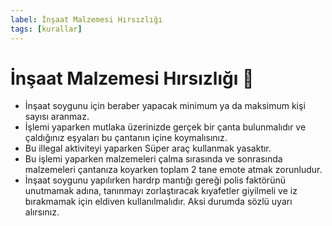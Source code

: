 ```yaml
---
label: İnşaat Malzemesi Hırsızlığı
tags: [kurallar]
---
```


# İnşaat Malzemesi Hırsızlığı :hammer:

- İnşaat soygunu için beraber yapacak minimum ya da maksimum kişi sayısı aranmaz.
- İşlemi yaparken mutlaka üzerinizde gerçek bir çanta bulunmalıdır ve çaldığınız eşyaları bu çantanın içine koymalısınız.
- Bu illegal aktiviteyi yaparken Süper araç kullanmak yasaktır.
- Bu işlemi yaparken malzemeleri çalma sırasında ve sonrasında malzemeleri çantanıza koyarken toplam 2 tane emote atmak zorunludur.
- İnşaat soygunu yapılırken hardrp mantığı gereği polis faktörünü unutmamak adına, tanınmayı zorlaştıracak kıyafetler giyilmeli ve iz bırakmamak için eldiven kullanılmalıdır. Aksi durumda sözlü uyarı alırsınız.
